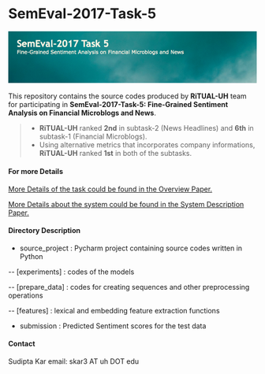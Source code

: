# SemEval-2017-Task-5
![alt text](img.png)

This repository contains the source codes produced by **RiTUAL-UH** team for participating in **SemEval-2017-Task-5: Fine-Grained Sentiment Analysis on Financial Microblogs and News**. 
> - **RiTUAL-UH** ranked **2nd** in subtask-2 (News Headlines) and **6th** in subtask-1 (Financial Microblogs). 
> - Using alternative metrics that incorporates company informations, **RiTUAL-UH** ranked **1st** in both of the subtasks.

#### For more Details
[More Details of the task could be found in the Overview Paper.](http://nlp.arizona.edu/SemEval-2017/pdf/SemEval089.pdf)

[More Details about the system could be found in the System Description Paper.](http://sudiptakar.info/wp-content/uploads/2017/04/semeval-5.pdf)


#### Directory Description
- source_project : Pycharm project containing source codes written in Python

-- [experiments] : codes of the models

-- [prepare_data] : codes for creating sequences and other preprocessing operations

-- [features] : lexical and embedding feature extraction functions
- submission : Predicted Sentiment scores for the test data 

#### Contact
Sudipta Kar 
email: skar3 AT uh DOT edu

